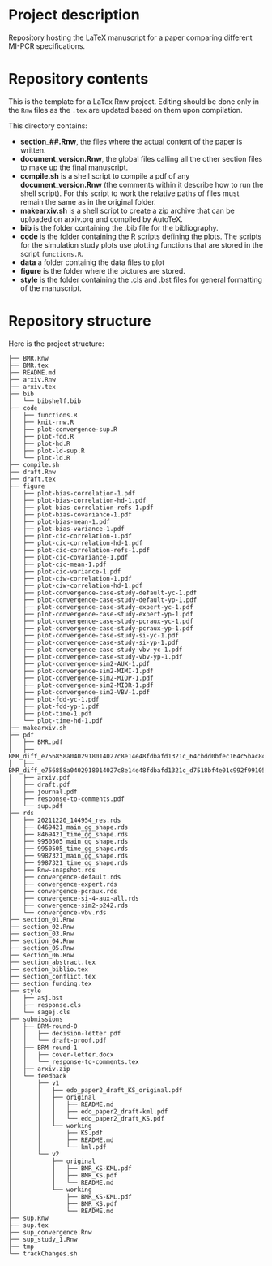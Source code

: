 # Project description

Repository hosting the LaTeX manuscript for a paper comparing different MI-PCR specifications.

# Repository contents

This is the template for a LaTex Rnw project. Editing should be done only in the `Rnw` files as the `.tex` are updated based on them upon compilation. 

This directory contains:
- **section_##.Rnw**, the files where the actual content of the paper is written.
- **document_version.Rnw**, the global files calling all the other section files to make up the final manuscript.
- **compile.sh** is a shell script to compile a pdf of any **document_version.Rnw** (the comments within it describe how to run the shell script). For this script to work the relative paths of files must remain the same as in the original folder.
- **makearxiv.sh** is a shell script to create a zip archive that can be uploaded on arxiv.org and compiled by AutoTeX.
- **bib** is the folder containing the .bib file for the bibliography.
- **code** is the folder containing the R scripts defining the plots.
  The scripts for the simulation study plots use plotting functions that are stored in the script `functions.R`.
- **data** a folder containig the data files to plot
- **figure** is the folder where the pictures are stored.
- **style** is the folder containing the .cls and .bst files for general formatting of the manuscript.

# Repository structure

Here is the project structure:
```
├── BMR.Rnw
├── BMR.tex
├── README.md
├── arxiv.Rnw
├── arxiv.tex
├── bib
│   └── bibshelf.bib
├── code
│   ├── functions.R
│   ├── knit-rnw.R
│   ├── plot-convergence-sup.R
│   ├── plot-fdd.R
│   ├── plot-hd.R
│   ├── plot-ld-sup.R
│   └── plot-ld.R
├── compile.sh
├── draft.Rnw
├── draft.tex
├── figure
│   ├── plot-bias-correlation-1.pdf
│   ├── plot-bias-correlation-hd-1.pdf
│   ├── plot-bias-correlation-refs-1.pdf
│   ├── plot-bias-covariance-1.pdf
│   ├── plot-bias-mean-1.pdf
│   ├── plot-bias-variance-1.pdf
│   ├── plot-cic-correlation-1.pdf
│   ├── plot-cic-correlation-hd-1.pdf
│   ├── plot-cic-correlation-refs-1.pdf
│   ├── plot-cic-covariance-1.pdf
│   ├── plot-cic-mean-1.pdf
│   ├── plot-cic-variance-1.pdf
│   ├── plot-ciw-correlation-1.pdf
│   ├── plot-ciw-correlation-hd-1.pdf
│   ├── plot-convergence-case-study-default-yc-1.pdf
│   ├── plot-convergence-case-study-default-yp-1.pdf
│   ├── plot-convergence-case-study-expert-yc-1.pdf
│   ├── plot-convergence-case-study-expert-yp-1.pdf
│   ├── plot-convergence-case-study-pcraux-yc-1.pdf
│   ├── plot-convergence-case-study-pcraux-yp-1.pdf
│   ├── plot-convergence-case-study-si-yc-1.pdf
│   ├── plot-convergence-case-study-si-yp-1.pdf
│   ├── plot-convergence-case-study-vbv-yc-1.pdf
│   ├── plot-convergence-case-study-vbv-yp-1.pdf
│   ├── plot-convergence-sim2-AUX-1.pdf
│   ├── plot-convergence-sim2-MIMI-1.pdf
│   ├── plot-convergence-sim2-MIOP-1.pdf
│   ├── plot-convergence-sim2-MIOR-1.pdf
│   ├── plot-convergence-sim2-VBV-1.pdf
│   ├── plot-fdd-yc-1.pdf
│   ├── plot-fdd-yp-1.pdf
│   ├── plot-time-1.pdf
│   └── plot-time-hd-1.pdf
├── makearxiv.sh
├── pdf
│   ├── BMR.pdf
│   ├── BMR_diff_e756858a0402918014027c8e14e48fdbafd1321c_64cbdd0bfec164c5bac8cc7dd12c730f1006dee6.pdf
│   ├── BMR_diff_e756858a0402918014027c8e14e48fdbafd1321c_d7518bf4e01c992f99105b9f7021256441216ef0.pdf
│   ├── arxiv.pdf
│   ├── draft.pdf
│   ├── journal.pdf
│   ├── response-to-comments.pdf
│   └── sup.pdf
├── rds
│   ├── 20211220_144954_res.rds
│   ├── 8469421_main_gg_shape.rds
│   ├── 8469421_time_gg_shape.rds
│   ├── 9950505_main_gg_shape.rds
│   ├── 9950505_time_gg_shape.rds
│   ├── 9987321_main_gg_shape.rds
│   ├── 9987321_time_gg_shape.rds
│   ├── Rnw-snapshot.rds
│   ├── convergence-default.rds
│   ├── convergence-expert.rds
│   ├── convergence-pcraux.rds
│   ├── convergence-si-4-aux-all.rds
│   ├── convergence-sim2-p242.rds
│   └── convergence-vbv.rds
├── section_01.Rnw
├── section_02.Rnw
├── section_03.Rnw
├── section_04.Rnw
├── section_05.Rnw
├── section_06.Rnw
├── section_abstract.tex
├── section_biblio.tex
├── section_conflict.tex
├── section_funding.tex
├── style
│   ├── asj.bst
│   ├── response.cls
│   └── sagej.cls
├── submissions
│   ├── BRM-round-0
│   │   ├── decision-letter.pdf
│   │   └── draft-proof.pdf
│   ├── BRM-round-1
│   │   ├── cover-letter.docx
│   │   └── response-to-comments.tex
│   ├── arxiv.zip
│   └── feedback
│       ├── v1
│       │   ├── edo_paper2_draft_KS_original.pdf
│       │   ├── original
│       │   │   ├── README.md
│       │   │   ├── edo_paper2_draft-kml.pdf
│       │   │   └── edo_paper2_draft_KS.pdf
│       │   └── working
│       │       ├── KS.pdf
│       │       ├── README.md
│       │       └── kml.pdf
│       └── v2
│           ├── original
│           │   ├── BMR_KS-KML.pdf
│           │   ├── BMR_KS.pdf
│           │   └── README.md
│           └── working
│               ├── BMR_KS-KML.pdf
│               ├── BMR_KS.pdf
│               └── README.md
├── sup.Rnw
├── sup.tex
├── sup_convergence.Rnw
├── sup_study_1.Rnw
├── tmp
└── trackChanges.sh
```